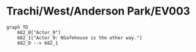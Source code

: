 # Trachi/West/Anderson Park/EV003


```mermaid
graph TD
    682_0["Actor_9"]
    682_1["Actor_9: NSafehouse is the other way."]
    682_0 --> 682_1
```